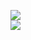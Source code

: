 [![](https://img.shields.io/badge/Made%20With-Github%20Spray-lightgrey.svg?style=for-the-badge&logo=github)](https://github.com/Annihil/github-spray#3347)  
[![](https://i.imgur.com/2DrTn0Z.gif)](https://github.com/Annihil/github-spray)
